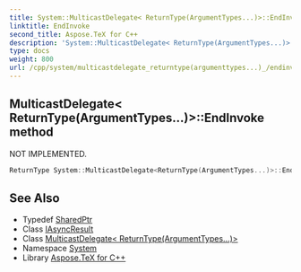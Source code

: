 ```yaml
---
title: System::MulticastDelegate< ReturnType(ArgumentTypes...)>::EndInvoke method
linktitle: EndInvoke
second_title: Aspose.TeX for C++
description: 'System::MulticastDelegate< ReturnType(ArgumentTypes...)>::EndInvoke method. NOT IMPLEMENTED in C++.'
type: docs
weight: 800
url: /cpp/system/multicastdelegate_returntype(argumenttypes...)_/endinvoke/
---
```

## MulticastDelegate< ReturnType(ArgumentTypes...)>::EndInvoke method


NOT IMPLEMENTED.

```cpp
ReturnType System::MulticastDelegate<ReturnType(ArgumentTypes...)>::EndInvoke(const SharedPtr<IAsyncResult> &)
```


## See Also

* Typedef [SharedPtr](../../sharedptr/)
* Class [IAsyncResult](../../iasyncresult/)
* Class [MulticastDelegate< ReturnType(ArgumentTypes...)>](../)
* Namespace [System](../../)
* Library [Aspose.TeX for C++](../../../)
